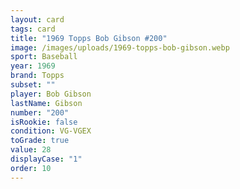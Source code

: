 ```yaml
---
layout: card
tags: card
title: "1969 Topps Bob Gibson #200"
image: /images/uploads/1969-topps-bob-gibson.webp
sport: Baseball
year: 1969
brand: Topps
subset: ""
player: Bob Gibson
lastName: Gibson
number: "200"
isRookie: false
condition: VG-VGEX
toGrade: true
value: 28
displayCase: "1"
order: 10
---
```

